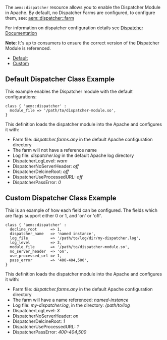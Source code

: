 
The `aem::dispatcher` resource allows you to enable the Dispatcher Module in Apache. By default, no Dispatcher Farms are configured, to configure them, see: [aem::dispatcher::farm](/docs/AEM-Dispatcher-Farm.md)

For information on dispatcher configuration details see [Dispatcher Documentation](https://docs.adobe.com/docs/en/dispatcher/disp-install.html#Apache%20Web%20Server%20-%20Configure%20Apache%20Web%20Server%20for%20Dispatcher)

**Note**: It's up to consumers to ensure the correct version of the Dispatcher Module is referenced.

* [Default](#default-dispatcher-class-example)
* [Custom](#custom-dispatcher-class-example)


## Default Dispatcher Class Example

This example enables the Dispatcher module with the default configurations:

~~~ puppet
class { 'aem::dispatcher' :
  module_file => '/path/to/dispatcher-module.so',
}
~~~

This definition loads the dispatcher module into the Apache and configures it with:

* Farm file: *dispatcher.farms.any* in the default Apache configuration directory
* The farm will not have a reference name
* Log file: *dispatcher.log* in the default Apache log directory
* DispatcherLogLevel: *warn*
* DispatcherNoServerHeader: *off*
* DispatcherDelcineRoot: *off*
* DispatcherUseProcessedURL: *off*
* DispatcherPassError: *0*

## Custom Dispatcher Class Example

This is an example of how each field can be configured. The fields which are flags support either 0 or 1, and 'on' or 'off'.

~~~ puppet
class { 'aem::dispatcher' :
  decline_root      => 1,
  dispatcher_name   => 'named instance',
  log_file          => '/path/to/log/dir/my-dispatcher.log',
  log_level         => 3,
  module_file       => '/path/to/dispatcher-module.so',
  no_server_header  => 'on',
  use_processed_url => 1,
  pass_error        => '400-404,500',
}
~~~

This definition loads the dispatcher module into the Apache and configures it with:

* Farm file: *dispatcher.farms.any* in the default Apache configuration directory
* The farm will have a name referenced: *named-instance*
* Log file: *my-dispatcher.log*, in the directory: */path/to/log*
* DispatcherLogLevel: *3*
* DispatcherNoServerHeader: *on*
* DispatcherDelcineRoot: *1*
* DispatcherUseProcessedURL: *1*
* DispatcherPassError: *400-404,500*

